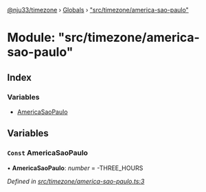[@nju33/timezone](../README.md) › [Globals](../globals.md) › ["src/timezone/america-sao-paulo"](_src_timezone_america_sao_paulo_.md)

# Module: "src/timezone/america-sao-paulo"

## Index

### Variables

* [AmericaSaoPaulo](_src_timezone_america_sao_paulo_.md#const-americasaopaulo)

## Variables

### `Const` AmericaSaoPaulo

• **AmericaSaoPaulo**: *number* = -THREE_HOURS

*Defined in [src/timezone/america-sao-paulo.ts:3](https://github.com/nju33/timezone/blob/84669d2/src/timezone/america-sao-paulo.ts#L3)*
